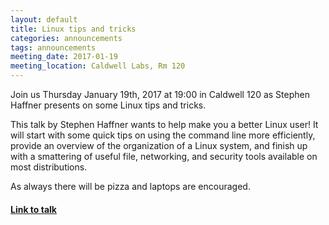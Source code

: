 ```yaml
---
layout: default
title: Linux tips and tricks
categories: announcements
tags: announcements
meeting_date: 2017-01-19
meeting_location: Caldwell Labs, Rm 120
---
```


Join us Thursday January 19th, 2017 at 19:00 in Caldwell 120 as Stephen Haffner presents on some Linux tips and tricks.

This talk by Stephen Haffner wants to help make you a better Linux user! It will start with some quick tips on using the command line more efficiently, provide an overview of the organization of a Linux system, and finish up with a smattering of useful file, networking, and security tools available on most distributions.

As always there will be pizza and laptops are encouraged.

#### [Link to talk](http://web.cse.ohio-state.edu/%7Ehaffners/linux/#/)

<!-- generated by _helpers/newPost.rb -->
